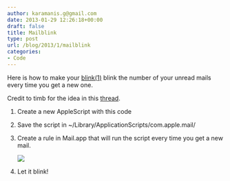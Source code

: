 ```yaml
---
author: karamanis.g@gmail.com
date: 2013-01-29 12:26:18+00:00
draft: false
title: Mailblink
type: post
url: /blog/2013/1/mailblink
categories:
- Code
---
```


Here is how to make your [blink(1)](http://thingm.com/products/blink-1.html) blink the number of your unread mails every time you get a new one.


 
   
 


Credit to timb for the idea in this [thread](https://getsatisfaction.com/thingm/topics/blink_if_there_a_unread_mails_in_mail_app).

1. Create a new AppleScript with this code

2. Save the script in ~/Library/ApplicationScripts/com.apple.mail/

3. Create a rule in Mail.app that will run the script every time you get a new mail.


  
      ![](/images/2013-01-29-20131mailblink/Screen+Shot+2013-01-29+at+12.10.26+PM.jpg)

  



4. Let it blink!
